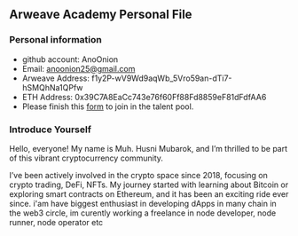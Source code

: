 ## Arweave Academy Personal File

### Personal information

- github account: AnoOnion
- Email: anoonion25@gmail.com
- Arweave Address: f1y2P-wV9Wd9aqWb_5Vro59an-dTi7-hSMQhNa1QPfw
- ETH Address: 0x39C7A8EaCc743e76f60Ff88Fd8859eF81dFdfAA6
- Please finish this [form](https://docs.google.com/forms/d/e/1FAIpQLSfWA5fIIcBgmRppm3jNz5vmf9Mai_QMVil-2pO4r7YKn_Zhtw/viewform?usp=sf_link) to join in the talent pool.

### Introduce Yourself

Hello, everyone!
My name is Muh. Husni Mubarok, and I’m thrilled to be part of this vibrant cryptocurrency community.

I’ve been actively involved in the crypto space since 2018, focusing on crypto trading, DeFi, NFTs. My journey started with learning about Bitcoin or exploring smart contracts on Ethereum, and it has been an exciting ride ever since.
i'am have biggest enthusiast in developing dApps in many chain in the web3 circle, im curently working a freelance in node developer, node runner, node operator etc
